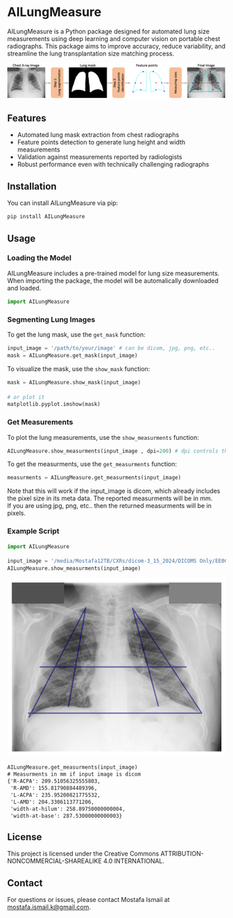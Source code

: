 
# AILungMeasure

AILungMeasure is a Python package designed for automated lung size measurements using deep learning and computer vision on portable chest radiographs. This package aims to improve accuracy, reduce variability, and streamline the lung transplantation size matching process.

![Model_Framework](https://github.com/MostafaI/AILungMeasure/blob/main/Images/framework.png?raw=true)

## Features

- Automated lung mask extraction from chest radiographs
- Feature points detection to generate lung height and width measurements
- Validation against measurements reported by radiologists
- Robust performance even with technically challenging radiographs

## Installation

You can install AILungMeasure via pip:

```bash
pip install AILungMeasure
```

## Usage

### Loading the Model

AILungMeasure includes a pre-trained model for lung size measurements. When importing the package, the model will be automalically downloaded and loaded. 
```python
import AILungMeasure
```

### Segmenting Lung Images

To get the lung mask, use the `get_mask` function:

```python
input_image = '/path/to/your/image' # can be dicom, jpg, png, etc.. 
mask = AILungMeasure.get_mask(input_image)
```
To visualize the mask, use the `show_mask` function:

```python
mask = AILungMeasure.show_mask(input_image)
 
# or plot it 
matplotlib.pyplot.imshow(mask)
```

### Get Measurements

To plot the lung measurements, use the `show_measurments` function:

```python
AILungMeasure.show_measurments(input_image , dpi=200) # dpi controls the image resolution
```

To get the measurments, use the `get_measurments` function:
```python
measurments = AILungMeasure.get_measurments(input_image)
```
Note that this will work if the input_image is dicom, which already includes the pixel size in its meta data. The reported measurments will be in mm.  
If you are using jpg, png, etc.. then the returned measurments will be in pixels. 


### Example Script
```python
import AILungMeasure

input_image = '/media/Mostafa12TB/CXRs/dicom-3_15_2024/DICOMS Only/EE0C0DF7'
AILungMeasure.show_measurments(input_image)
```
![Model_Framework](https://github.com/MostafaI/AILungMeasure/blob/main/Images/example.png?raw=true)
```
AILungMeasure.get_measurments(input_image)
# Measurments in mm if input image is dicom
{'R-ACPA': 209.51056325555803,
 'R-AMD': 155.81790884489396,
 'L-ACPA': 235.95200821775532,
 'L-AMD': 204.3306113771206,
 'width-at-hilum': 258.89750000000004,
 'width-at-base': 287.53000000000003}
```




## License

This project is licensed under the Creative Commons ATTRIBUTION-NONCOMMERCIAL-SHAREALIKE 4.0 INTERNATIONAL.

## Contact

For questions or issues, please contact Mostafa Ismail at mostafa.ismail.k@gmail.com.
